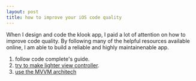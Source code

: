 ```yaml
---
layout: post
title: how to improve your iOS code quality
---
```

When I design and code the klook app, I paid a lot of attention on how to improve code quality. By following many of the helpful resources available online, I am able to build a reliable and highly maintainenable app.
1. follow code complete's guide.
2. [try to make lighter view controller](http://www.objc.io/issue-1/lighter-view-controllers.html).
3. [use the MVVM architech](http://www.objc.io/issue-13/mvvm.html)
